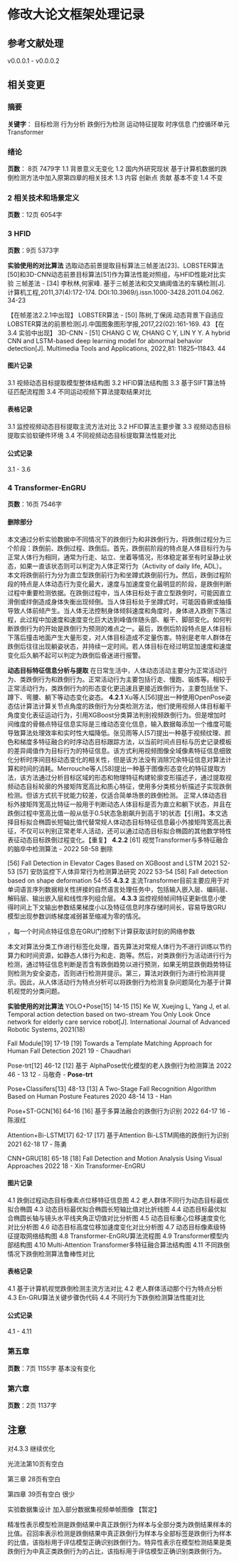 # 修改大论文框架处理记录
## 参考文献处理
v0.0.0.1 - v0.0.0.2
## 相关变更
### 摘要
**关键字**：
目标检测 行为分析 跌倒行为检测 运动特征提取 时序信息 门控循环单元 Transformer  

### 绪论
**页数**： 8页 7479字
1.1 背景意义无变化
1.2 国内外研究现状
基于计算机数据的跌倒检测方法中加入原第四章的相关技术
1.3 内容 创新点 贡献 基本不变
1.4 不变
### 2 相关技术和场景定义
**页数**：12页 6054字


### 3 HFID
**页数**：9页 5373字

**实验使用的对比算法**
选取动态前景提取目标算法三帧差法[23]、LOBSTER算法[50]和3D-CNN动态前景目标算法[51]作为算法性能对照组，与HFID性能对比实验
三帧差法 - [34] 李秋林,何家峰. 基于三帧差法和交叉熵阈值法的车辆检测[J]. 计算机工程,2011,37(4):172-174. DOI:10.3969/j.issn.1000-3428.2011.04.062. 34-23

【在帧差法2.2.1中出现】
LOBSTER算法 - [50] 陈树,丁保阔.动态背景下自适应LOBSTER算法的前景检测[J].中国图象图形学报,2017,22(02):161-169. 43
【在3.4 实验中出现】
3D-CNN - [51] CHANG C W, CHANG C Y, LIN Y Y. A hybrid CNN and LSTM-based deep learning model for abnormal behavior detection[J]. Multimedia Tools and Applications, 2022,81: 11825–11843. 44
#### 图片记录
3.1 视频动态目标提取模型整体结构图
3.2 HFID算法结构图
3.3 基于SIFT算法特征匹配流程图
3.4 不同运动视频下算法提取结果对比
#### 表格记录
3.1 监控视频动态目标提取主流方法对比
3.2 HFID算法主要步骤
3.3 视频动态目标提取实验软硬件环境
3.4 不同视频动态目标提取算法性能对比
#### 公式记录
3.1 - 3.6
### 4 Transformer-EnGRU
**页数**：16页 7546字
#### 删除部分
本文通过分析实验数据中不同情况下的跌倒行为和非跌倒行为，将跌倒过程分为三个阶段：跌倒前、跌倒过程、跌倒后。首先，跌倒前阶段的特点是人体目标行为与正常人体行为相同，通常为行走、站立、坐着等情况，形体稳定甚至有时呈静止状态，如果一直该状态则可以判定为人体正常行为（Activity of daily life, ADL）。本文将跌倒前行为分为直立型跌倒前行为和坐蹲式跌倒前行为。然后，跌倒过程阶段的特点是人体动态行为变化最大，速度与加速度变化最明显的阶段，是跌倒判断过程中重要检测依据。在跌倒过程中，当人体目标处于直立型跌倒时，可能因直立滑倒或绊倒造成身体失衡出现倾倒。当人体目标处于坐蹲式时，可能因昏厥或抽搐导致人体前倾产生。当人体无法控制身体倾斜速度和角度时，身体进入跌倒下落过程，此过程中加速度和速度变化巨大达到峰值伴随头部、躯干、脚部变化。如何判断跌倒行为的开始是跌倒行为预测的难点之一。最后，跌倒后阶段特点是人体目标下落后撞击地面产生大量形变，对人体目标造成不定量伤害。特别是老年人群体在跌倒后往往出现躺姿状态，并持续一定时间。若人体目标在经过明显加速度和速度变化后久躺不起可以判定为跌倒后昏迷进行报警。

**动态目标特征信息分析与提取**
在日常生活中，人体动态活动主要分为正常活动行为、类跌倒行为和跌倒行为。正常活动行为主要包括行走、慢跑、锻炼等。相较于正常活动行为，类跌倒行为的形态变化更迅速且更接近跌倒行为，主要包括坐下、蹲下、弯腰、躺下等动态变化姿态。
**4.2.1**
Xu等人[56]提出一种使用OpenPose姿态估计算法计算关节点角度的跌倒行为分类检测方法，他们使用视频人体目标躯干角度变化表征运动行为，引用XGBoost分类算法判别视频跌倒行为。但是增加时间维度的骨骼点特征信息实际是三维动态变化信息，输入数据每添加一个维度可能导致算法处理效率和实时性大幅降低。张见雨等人[57]提出一种基于视频纹理、颜色和梯度多特征融合的时序动态目标跟踪方法，以当前时间点目标与历史记录模板的差异阈值作为目标行为的特征信息。该方式利用视频图像全域像素特征信息细致化分析时序间目标动态变化的相关性，但是该方法没有消除冗余特征信息对算法计算和时间的消耗。Merrouche等人[58]提出一种基于图像形态变化的特征提取方法，该方法通过分析目标区域的形态和物理特征构建轮廓变形描述子，通过提取视频动态目标轮廓的外接矩阵宽高比和质心特征，使用多分类核分析描述子实现跌倒检测。但该方式抗干扰能力较差，仅适合简单场景的跌倒检测。
正常人体动态目标外接矩阵宽高比特征一般用于判断动态人体目标是否为直立和躺下状态，并且在跌倒过程中宽高比值一般从低于0.5状态急剧飙升到高于1的状态【引用】。本文选择目标拟合椭圆长短轴比值代替常规人体动态目标特征信息最小外接矩阵宽高比表征，不仅可以判别正常老年人活动，还可以通过动态目标拟合椭圆的其他数学特性表征动态目标跌倒过程变化。【重复】
**4.2.2**
[61] 视觉Transformer与多特征融合的脑卒中检测算法 - 2022 58-58 删除

[56] Fall Detection in Elevator Cages Based on XGBoost and LSTM 2021 52-53
[57] 安防监控下人体异常行为检测算法研究 2022 53-54
[58] Fall detection based on shape deformation 54-55
**4.3.2**
主流Transformer目前主要应用于对单词语言序列数据相关性拼接的自然语言处理任务中，包括输入嵌入层、编码层、解码层、输出嵌入层和线性序列组合层。
**4.3.3**
监控视频帧间特征更新信息小使得时间上下文输出参数结果梯度小以及特征信息时序存储时间长，容易导致GRU模型出现参数训练梯度减弱甚至缩减为零的情况。

，每一个时间点特征信息在GRU门控制下计算获取该时刻的网络参数


本文对算法分类工作进行标签化处理，首先算法对常规人体行为不进行训练以节约算力和时间资源，如静态人体行为和走、跑等。然后，对类跌倒行为活动进行行为检测，通过特征信息判断是否含有跌倒趋势以进行预测，如果无明显跌倒趋势特征则检测为安全姿态，否则进行检测并提示。第三，算法对跌倒行为进行检测并提示。因此，从人体活动行为特点分析可以将跌倒行为检测复杂问题简化为基于计算机视觉的分类问题。

**实验使用的对比算法**
YOLO+Pose[15] 14-15
[15] Ke W, Xuejing L, Yang J, et al. Temporal action detection based on two-stream You Only Look Once network for elderly care service robot[J]. International Journal of Advanced Robotic Systems, 2021(18)

Fall Module[19] 17-19
[19] Towards a Template Matching Approach for Human Fall Detection 2021 19 - Chaudhari

Pose-trt[12] 46-12
[12] 基于 AlphaPose优化模型的老人跌倒行为检测算法 2022 46 - 13 12 - 马敬奇 - **Pose-trt**

Pose+Classifers[13] 48-13
[13] A Two-Stage Fall Recognition Algorithm Based on Human Posture Features 2020 48-14 13 - Han

Pose+ST-GCN[16] 64-16
[16] 基于多算法融合的跌倒行为识别 2022 64-17 16 - 陈淑红

Attention+Bi-LSTM[17] 62-17
[17] 基于Attention Bi-LSTM网络的跌倒行为识别 2021 62-18 17 - 陈勇

CNN+GRU[18] 65-18
[18] Fall Detection and Motion Analysis Using Visual Approaches 2022 18 - Xin
Transformer-EnGRU
#### 图片记录
4.1 跌倒过程动态目标像素点位移特征信息图
4.2 老人群体不同行为动态目标最优拟合椭圆
4.3 动态目标最优拟合椭圆长短轴比值对比折线图
4.4 动态目标最优拟合椭圆长轴与镜头水平线夹角正切值对比分析图
4.5 动态目标重心位移速度变化对比分析图
4.6 动态目标高度位移加速度变化对比分析图
4.7 动态目标像素级特征提取网络结构图
4.8 Transformer-EnGRU算法流程图
4.9 Transformer模型内部结构图
4.10 Multi-Attention Transformer多特征融合算法结构图
4.11 不同跌倒情况下跌倒检测算法鲁棒性对比
#### 表格记录
4.1 基于计算机视觉跌倒检测主流方法对比
4.2 老人群体活动那个行为特点分析
4.3 En-GRU算法关键步骤伪代码
4.4 不同行为下跌倒检测算法性能对比
#### 公式记录
4.1 - 4.11
### 第五章 
**页数**：7页 1155字
基本没有变化

### 第六章
**页数**：2页 1137字

## 注意
对4.3.3 继续优化

光流法第10页有空白

第三章 28页有空白

第四章 39页有空白 很少

实验数据集设计 加入部分数据集视频单帧图像 【暂定】


精准性表示模型检测是跌倒结果中真正跌倒行为样本与全部分类为跌倒结果样本的比值。召回率表示检测是跌倒结果中真正跌倒行为样本与全部标签是跌倒行为样本的比值，该指标用于评估模型正确识别跌倒行为。特异性表示在模型检测结果是类跌倒行为中真正类跌倒行为的占比，该指标用于评估模型正确识别类跌倒行为。
